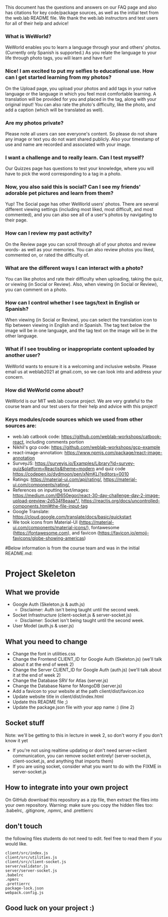 This document has the questions and answers on our FAQ page and also has citations for key code/package sources, as well as the initial text from the web.lab README file. We thank the web.lab instructors and test users for all of their help and advice!

### What is WeWorld?

WeWorld enables you to learn a language through your and others' photos. (Currently only Spanish is supported.) As you relate
the language to your life through photo tags, you will learn and have fun!

### Nice! I am excited to put my selfies to educational use. How can I get started learning from my photos?

On the Upload page, you upload your photos and add tags in your native language or the language in which
you feel most comfortable learning. A translation will be provided for you and placed in
the tag, along with your original input! You can also rate the photo's difficulty, like the photo, and add a caption (which will be translated as well).

### Are my photos private?</p>

Please note all users can see everyone's content. So please do not share any image or text you do not want shared publicly. Also your timestamp of use and name are recorded and associated with your image.

### I want a challenge and to really learn. Can I test myself?

Our Quizzes page has questions to test your knowledge, where you will have to pick the word corresponding to a tag in a photo.

### Now, you also said this is social? Can I see my friends' adorable pet pictures and learn from them?

Yup! The Social page has other WeWorld users' photos. There are several different viewing settings (including most liked, most difficult, and most commented), and you can also see all of a user's photos by navigating to their page.

### How can I review my past activity?

On the Review page you can scroll through all of your photos and review words- as well as your memories. You can also review photos you liked, commented on, or rated the difficulty of.

### What are the different ways I can interact with a photo?

You can like photos and rate their difficulty when uploading, taking the quiz, or viewing (in Social or Review). Also, when viewing (in Social or Review), you can comment on a photo.

### How can I control whether I see tags/text in English or Spanish?

When viewing (in Social or Review), you can select the translation icon to flip between viewing in English and in Spanish. The tag text below the image will be in one language, and the tag text on the image will be in the other language.

### What if I see troubling or inappropriate content uploaded by another user?

WeWorld wants to ensure it is a welcoming and inclusive website. Please email us at weblab2021 at gmail.com, so we can look into and address your concern.

### How did WeWorld come about?</p>

WeWorld is our MIT web.lab course project. We are very grateful to the course team and our test users for their help and advice with this project!

### Keys modules/code sources which we used from other sources are:

- web.lab catbook code: https://github.com/weblab-workshops/catbook-react, including comments portion
- Nikhil's gcp code: https://github.com/weblab-workshops/gcp-example
- react-image-annotation: https://www.npmjs.com/package/react-image-annotation
- SurveyJS: https://surveyjs.io/Examples/Library?id=survey-quiz&platform=Reactjs&theme=modern and quiz code https://codepen.io/dvdmoon/pen/xNmKLj?editors=0010
- Ratings: https://material-ui.com/api/rating/, https://material-ui.com/components/rating/,
- References on inputting text/images: https://medium.com/@650egor/react-30-day-challenge-day-2-image-upload-preview-2d534f8eaaa*/, https://reactjs.org/docs/uncontrolled-components.html#the-file-input-tag
- Google Translate: https://cloud.google.com/translate/docs/basic/quickstart
- We took icons from Material-UI (https://material-ui.com/components/material-icons/), fontawesome (https://fontawesome.com), and favicon (https://favicon.io/emoji-favicons/globe-showing-americas)

#Below information is from the course team and was in the initial README.md:

# Project Skeleton

## What we provide

- Google Auth (Skeleton.js & auth.js)
  - Disclaimer: Auth isn't being taught until the second week.
- Socket Infrastructure (client-socket.js & server-socket.js)
  - Disclaimer: Socket isn't being taught until the second week.
- User Model (auth.js & user.js)

## What you need to change

- Change the font in utilities.css
- Change the Frontend CLIENT_ID for Google Auth (Skeleton.js) (we'll talk about it at the end of week 2)
- Change the Server CLIENT_ID for Google Auth (auth.js) (we'll talk about it at the end of week 2)
- Change the Database SRV for Atlas (server.js)
- Change the Database Name for MongoDB (server.js)
- Add a favicon to your website at the path client/dist/favicon.ico
- Update website title in client/dist/index.html
- Update this README file ;)
- Update the package.json file with your app name :) (line 2)

## Socket stuff

Note: we'll be getting to this in lecture in week 2, so don't worry if you don't know it yet

- If you're not using realtime updating or don't need server->client communication, you can remove socket entirely! (server-socket.js, client-socket.js, and anything that imports them)
- If you are using socket, consider what you want to do with the FIXME in server-socket.js

## How to integrate into your own project

On GitHub download this repository as a zip file, then extract the files into your own repository.
Warning: make sure you copy the hidden files too: .babelrc, .gitignore, .npmrc, and .prettierrc

## don't touch

the following files students do not need to edit. feel free to read them if you would like.

```
client/src/index.js
client/src/utilities.js
client/src/client-socket.js
server/validator.js
server/server-socket.js
.babelrc
.npmrc
.prettierrc
package-lock.json
webpack.config.js
```

## Good luck on your project :)
